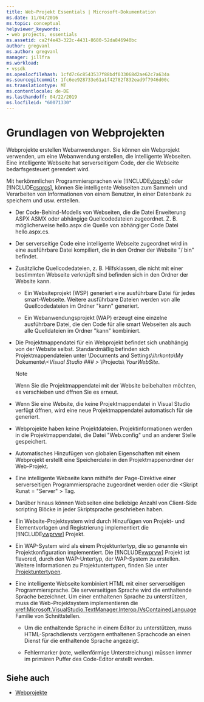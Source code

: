 ```yaml
---
title: Web-Projekt Essentials | Microsoft-Dokumentation
ms.date: 11/04/2016
ms.topic: conceptual
helpviewer_keywords:
- web projects, essentials
ms.assetid: ca2f4e43-322c-4431-8680-52da846940bc
author: gregvanl
ms.author: gregvanl
manager: jillfra
ms.workload:
- vssdk
ms.openlocfilehash: 1cfd7c6c8543537f88bdf033068d2ae62c7a634a
ms.sourcegitcommit: 1fc6ee928733e61a1f42782f832ead9f7946d00c
ms.translationtype: MT
ms.contentlocale: de-DE
ms.lasthandoff: 04/22/2019
ms.locfileid: "60071330"
---
```

# <a name="web-project-essentials"></a>Grundlagen von Webprojekten
Webprojekte erstellen Webanwendungen. Sie können ein Webprojekt verwenden, um eine Webanwendung erstellen, die intelligente Webseiten. Eine intelligente Webseite hat serverseitigem Code, der die Webseite bedarfsgesteuert gerendert wird.

 Mit herkömmlichen Programmiersprachen wie [!INCLUDE[vbprvb](../../code-quality/includes/vbprvb_md.md)] oder [!INCLUDE[csprcs](../../data-tools/includes/csprcs_md.md)], können Sie intelligente Webseiten zum Sammeln und Verarbeiten von Informationen von einem Benutzer, in einer Datenbank zu speichern und usw. erstellen.

- Der Code-Behind-Modells von Webseiten, die die Datei Erweiterung ASPX ASMX oder abhängige Quellcodedateien zugeordnet. Z. B. möglicherweise hello.aspx die Quelle von abhängiger Code Datei hello.aspx.cs.

- Der serverseitige Code eine intelligente Webseite zugeordnet wird in eine ausführbare Datei kompiliert, die in den Ordner der Website "/ bin" befindet.

- Zusätzliche Quellcodedateien, z. B. Hilfsklassen, die nicht mit einer bestimmten Webseite verknüpft sind befinden sich in den Ordner der Website kann.

  - Ein Websiteprojekt (WSP) generiert eine ausführbare Datei für jedes smart-Webseite. Weitere ausführbare Dateien werden von alle Quellcodedateien im Ordner "kann" generiert.

  - Ein Webanwendungsprojekt (WAP) erzeugt eine einzelne ausführbare Datei, die den Code für alle smart Webseiten als auch alle Quelldateien im Ordner "kann" kombiniert.

- Die Projektmappendatei für ein Webprojekt befindet sich unabhängig von der Website selbst. Standardmäßig befinden sich Projektmappendateien unter \Documents and Settings\\*Ihrkonto*\My Dokumente\\*\<Visual Studio ### >* \Projects\\ *YourWebSite*.

  > [!NOTE]
  >  Wenn Sie die Projektmappendatei mit der Website beibehalten möchten, es verschieben und öffnen Sie es erneut.

- Wenn Sie eine Website, die keine Projektmappendatei in Visual Studio verfügt öffnen, wird eine neue Projektmappendatei automatisch für sie generiert.

- Webprojekte haben keine Projektdateien. Projektinformationen werden in die Projektmappendatei, die Datei "Web.config" und an anderer Stelle gespeichert.

- Automatisches Hinzufügen von globalen Eigenschaften mit einem Webprojekt erstellt eine Speicherdatei in den Projektmappenordner der Web-Projekt.

- Eine intelligente Webseite kann mithilfe der Page-Direktive einer serverseitigen Programmiersprache zugeordnet werden oder die \<Skript Runat = "Server" > Tag.

- Darüber hinaus können Webseiten eine beliebige Anzahl von Client-Side scripting Blöcke in jeder Skriptsprache geschrieben haben.

- Ein Website-Projektsystem wird durch Hinzufügen von Projekt- und Elementvorlagen und Registrierung implementiert die [!INCLUDE[vwprvw](../../extensibility/internals/includes/vwprvw_md.md)] Projekt.

- Ein WAP-System wird als einem Projektuntertyp, die so genannte ein Projektkonfiguration implementiert. Die [!INCLUDE[vwprvw](../../extensibility/internals/includes/vwprvw_md.md)] Projekt ist flavored, durch den WAP-Untertyp, der WAP-System zu erstellen. Weitere Informationen zu Projektuntertypen, finden Sie unter [Projektuntertypen](../../extensibility/internals/project-subtypes.md).

- Eine intelligente Webseite kombiniert HTML mit einer serverseitigen Programmiersprache. Die serverseitigen Sprache wird die enthaltende Sprache bezeichnet. Um einer enthaltenen Sprache zu unterstützen, muss die Web-Projektsystem implementieren die <xref:Microsoft.VisualStudio.TextManager.Interop.IVsContainedLanguage> Familie von Schnittstellen.

  - Um die enthaltende Sprache in einem Editor zu unterstützen, muss HTML-Sprachdiensts verzögern enthaltenen Sprachcode an einen Dienst für die enthaltende Sprache angezeigt.

  - Fehlermarker (rote, wellenförmige Unterstreichung) müssen immer im primären Puffer des Code-Editor erstellt werden.

## <a name="see-also"></a>Siehe auch
- [Webprojekte](../../extensibility/internals/web-projects.md)